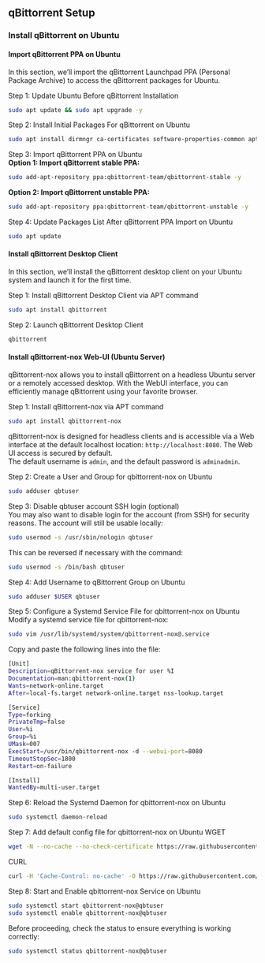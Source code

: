 ## qBittorrent Setup

### Install qBittorrent on Ubuntu
#### Import qBittorrent PPA on Ubuntu
In this section, we’ll import the qBittorrent Launchpad PPA (Personal Package Archive) to access the qBittorrent packages for Ubuntu.

Step 1: Update Ubuntu Before qBittorrent Installation
```bash
sudo apt update && sudo apt upgrade -y
```

Step 2: Install Initial Packages For qBittorrent on Ubuntu
```bash
sudo apt install dirmngr ca-certificates software-properties-common apt-transport-https
```

Step 3: Import qBittorrent PPA on Ubuntu  
**Option 1: Import qBittorrent stable PPA:**
```bash
sudo add-apt-repository ppa:qbittorrent-team/qbittorrent-stable -y
```

**Option 2: Import qBittorrent unstable PPA:**
```bash
sudo add-apt-repository ppa:qbittorrent-team/qbittorrent-unstable -y
```

Step 4: Update Packages List After qBittorrent PPA Import on Ubuntu
```bash
sudo apt update
```

#### Install qBittorrent Desktop Client
In this section, we’ll install the qBittorrent desktop client on your Ubuntu system and launch it for the first time.  

Step 1: Install qBittorrent Desktop Client via APT command
```bash
sudo apt install qbittorrent
```

Step 2: Launch qBittorrent Desktop Client
```bash
qbittorrent
```

#### Install qBittorrent-nox Web-UI (Ubuntu Server)
qBittorrent-nox allows you to install qBittorrent on a headless Ubuntu server or a remotely accessed desktop. With the WebUI interface, you can efficiently manage qBittorrent using your favorite browser.

Step 1: Install qBittorrent-nox via APT command
```bash
sudo apt install qbittorrent-nox
```
qBittorrent-nox is designed for headless clients and is accessible via a Web interface at the default localhost location: `http://localhost:8080`. The Web UI access is secured by default.  
The default username is `admin`, and the default password is `adminadmin`.  

Step 2: Create a User and Group for qbittorrent-nox on Ubuntu
```bash
sudo adduser qbtuser
```

Step 3: Disable qbtuser account SSH login (optional)  
You may also want to disable login for the account (from SSH) for security reasons. The account will still be usable locally:
```bash
sudo usermod -s /usr/sbin/nologin qbtuser
```
This can be reversed if necessary with the command:
```bash
sudo usermod -s /bin/bash qbtuser
```

Step 4: Add Username to qBittorrent Group on Ubuntu
```bash
sudo adduser $USER qbtuser
```

Step 5: Configure a Systemd Service File for qbittorrent-nox on Ubuntu  
Modify a systemd service file for qbittorrent-nox:
```bash
sudo vim /usr/lib/systemd/system/qbittorrent-nox@.service
```
Copy and paste the following lines into the file:
```bash
[Unit]
Description=qBittorrent-nox service for user %I
Documentation=man:qbittorrent-nox(1)
Wants=network-online.target
After=local-fs.target network-online.target nss-lookup.target

[Service]
Type=forking
PrivateTmp=false
User=%i
Group=%i
UMask=007
ExecStart=/usr/bin/qbittorrent-nox -d --webui-port=8080
TimeoutStopSec=1800
Restart=on-failure

[Install]
WantedBy=multi-user.target
```

Step 6: Reload the Systemd Daemon for qbittorrent-nox on Ubuntu
```bash
sudo systemctl daemon-reload
```

Step 7: Add default config file for qbittorrent-nox on Ubuntu
WGET
``` bash
wget -N --no-cache --no-check-certificate https://raw.githubusercontent.com/carry0987/Linux-Script/master/book_source/qBittorrent/setup-qbttorrent-conf.sh && chmod +x setup-qbttorrent-conf && bash setup-qbttorrent-conf
```
CURL
```bash
curl -H 'Cache-Control: no-cache' -O https://raw.githubusercontent.com/carry0987/Linux-Script/master/book_source/qBittorrent/setup-qbttorrent-conf.sh && chmod +x setup-qbttorrent-conf && bash setup-qbttorrent-conf
```

Step 8: Start and Enable qbittorrent-nox Service on Ubuntu
```bash
sudo systemctl start qbittorrent-nox@qbtuser
sudo systemctl enable qbittorrent-nox@qbtuser
```
Before proceeding, check the status to ensure everything is working correctly:
```bash
sudo systemctl status qbittorrent-nox@qbtuser
```

